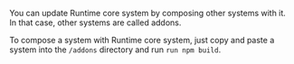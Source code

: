 You can update Runtime core system by composing other systems with it. In that case, other systems are called addons.

To compose a system with Runtime core system, just copy and paste a system into the `/addons` directory and run `run npm build`.